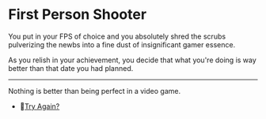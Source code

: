 # First Person Shooter

You put in your FPS of choice and you absolutely shred the scrubs pulverizing the newbs into a fine dust of insignificant gamer essence.

As you relish in your achievement, you decide that what you're doing is way better than that date you had planned.

---

Nothing is better than being perfect in a video game.

- 🔄[Try Again?](./_start-here.md)